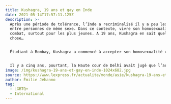 ```yaml
---
title: Kushagra, 19 ans et gay en Inde
date: 2021-05-14T17:57:11.125Z
description: >-
  Après une période de tolérance, l’Inde a recriminalisé il y a peu les rapports
  entre personnes de même sexe. Dans ce contexte, vivre son homosexualité est un
  combat, surtout pour les plus jeunes. A 19 ans, Kushagra en sait quelque
  chose…


  Étudiant à Bombay, Kushagra a commencé à accepter son homosexualité voilà deux ans, quand il a rencontré son premier petit ami. Réservé, il ne s’affiche pas au premier abord. Il veut rester discret. En décembre dernier, la Cour suprême a repénalisé, en Inde, les rapports entre adultes de même sexe. 


  Il y a cinq ans, pourtant, la Haute cour de Delhi avait jugé que l’article 377, criminalisant l’homosexualité, constitue une violation des droits fondamentaux. Mais la Cour suprême n’est pas d’accord, semble-t-il, et son avis s’impose aussi au gouvernement, qui soutenait pour sa part le combat des associations LGBT (lesbiennes, gay, bisexuels et transsexuels). 
image: /img/kushagra-19-ans-et-gay-en-inde-1024x682.jpg
source: https://www.lexpress.fr/actualite/monde/asie/kushagra-19-ans-et-gay-en-inde_1322830.html
author: Émilie Jéhanno
tag:
  - LGBTQ+
  - International
---
```

